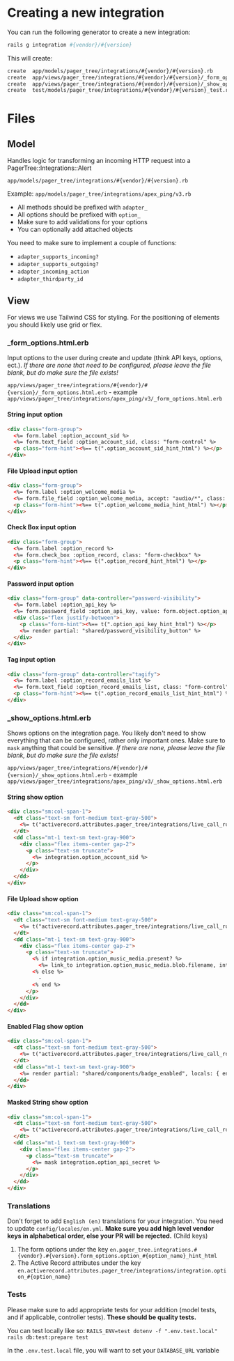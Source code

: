 # Creating a new integration

You can run the following generator to create a new integration:

```bash
rails g integration #{vendor}/#{version}
```

This will create:
```bash
create  app/models/pager_tree/integrations/#{vendor}/#{version}.rb
create  app/views/pager_tree/integrations/#{vendor}/#{version}/_form_options.html.erb
create  app/views/pager_tree/integrations/#{vendor}/#{version}/_show_options.html.erb
create  test/models/pager_tree/integrations/#{vendor}/#{version}_test.rb
```

# Files

## Model
Handles logic for transforming an incoming HTTP request into a PagerTree::Integrations::Alert
```
app/models/pager_tree/integrations/#{vendor}/#{version}.rb
```
Example: `app/models/pager_tree/integrations/apex_ping/v3.rb`

- All methods should be prefixed with `adapter_`
- All options should be prefixed with `option_`
- Make sure to add validations for your options
- You can optionally add attached objects

You need to make sure to implement a couple of functions:
- `adapter_supports_incoming?`
- `adapter_supports_outgoing?`
- `adapter_incoming_action`
- `adapter_thirdparty_id`

## View
For views we use Tailwind CSS for styling. For the positioning of elements you should likely use grid or flex.

### _form_options.html.erb
Input options to the user during create and update (think API keys, options, ect.). *If there are none that need to be configured, please leave the file blank, but do make sure the file exists!*

`app/views/pager_tree/integrations/#{vendor}/#{version}/_form_options.html.erb` - example `app/views/pager_tree/integrations/apex_ping/v3/_form_options.html.erb`

#### String input option
```html
<div class="form-group">
  <%= form.label :option_account_sid %>
  <%= form.text_field :option_account_sid, class: "form-control" %>
  <p class="form-hint"><%== t(".option_account_sid_hint_html") %></p>
</div>
```

#### File Upload input option
```html
<div class="form-group">
  <%= form.label :option_welcome_media %>
  <%= form.file_field :option_welcome_media, accept: "audio/*", class: "file:mr-4 file:py-2 file:px-4 file:rounded-full file:border-0 file:text-sm file:font-semibold file:bg-gray-50 file:text-gray-700 hover:file:bg-gray-100" %>
  <p class="form-hint"><%== t(".option_welcome_media_hint_html") %></p>
</div>
```

#### Check Box input option
```html
<div class="form-group">
  <%= form.label :option_record %>
  <%= form.check_box :option_record, class: "form-checkbox" %>
  <p class="form-hint"><%== t(".option_record_hint_html") %></p>
</div>
```

#### Password input option
```html
<div class="form-group" data-controller="password-visibility">
  <%= form.label :option_api_key %>
  <%= form.password_field :option_api_key, value: form.object.option_api_key, class: "form-control", data: { password_visibility_target: "input"} %>
  <div class="flex justify-between">
    <p class="form-hint"><%== t(".option_api_key_hint_html") %></p>
    <%= render partial: "shared/password_visibility_button" %>
  </div>
</div>
```

#### Tag input option
```html
<div class="form-group" data-controller="tagify">
  <%= form.label :option_record_emails_list %>
  <%= form.text_field :option_record_emails_list, class: "form-control", data: { tagify_target: "input" } %>
  <p class="form-hint"><%== t(".option_record_emails_list_hint_html") %></p>
</div>
```

### _show_options.html.erb
Shows options on the integration page. You likely don't need to show everything that can be configured, rather only important ones. Make sure to `mask` anything that could be sensitive. *If there are none, please leave the file blank, but do make sure the file exists!*

`app/views/pager_tree/integrations/#{vendor}/#{version}/_show_options.html.erb` - example `app/views/pager_tree/integrations/apex_ping/v3/_show_options.html.erb`

#### String show option
```html
<div class="sm:col-span-1">
  <dt class="text-sm font-medium text-gray-500">
    <%= t("activerecord.attributes.pager_tree/integrations/live_call_routing/twilio/v3.option_account_sid") %>
  </dt>
  <dd class="mt-1 text-sm text-gray-900">
    <div class="flex items-center gap-2">
      <p class="text-sm truncate">
        <%= integration.option_account_sid %>
      </p>
    </div>
  </dd>
</div>
```

#### File Upload show option
```html
<div class="sm:col-span-1">
  <dt class="text-sm font-medium text-gray-500">
    <%= t("activerecord.attributes.pager_tree/integrations/live_call_routing/twilio/v3.option_music_media") %>
  </dt>
  <dd class="mt-1 text-sm text-gray-900">
    <div class="flex items-center gap-2">
      <p class="text-sm truncate">
        <% if integration.option_music_media.present? %>
          <%= link_to integration.option_music_media.blob.filename, integration.option_music_media %>
        <% else %>
          -
        <% end %>
      </p>
    </div>
  </dd>
</div>
```

#### Enabled Flag show option
```html
<div class="sm:col-span-1">
  <dt class="text-sm font-medium text-gray-500">
    <%= t("activerecord.attributes.pager_tree/integrations/live_call_routing/twilio/v3.option_force_input") %>
  </dt>
  <dd class="mt-1 text-sm text-gray-900">
    <%= render partial: "shared/components/badge_enabled", locals: { enabled: integration.option_force_input? } %>
  </dd>
</div>
```

#### Masked String show option
```html
<div class="sm:col-span-1">
  <dt class="text-sm font-medium text-gray-500">
    <%= t("activerecord.attributes.pager_tree/integrations/live_call_routing/twilio/v3.option_api_secret") %>
  </dt>
  <dd class="mt-1 text-sm text-gray-900">
    <div class="flex items-center gap-2">
      <p class="text-sm truncate">
        <%= mask integration.option_api_secret %>
      </p>
    </div>
  </dd>
</div>
```

### Translations
Don't forget to add `English (en)` translations for your integration. You need to update `config/locales/en.yml`. **Make sure you add high level vendor keys in alphabetical order, else your PR will be rejected.** (Child keys)

1. The form options under the key `en.pager_tree.integrations.#{vendor}.#{version}.form_options.option_#{option_name}_hint_html`
1. The Active Record attributes under the key `en.activerecord.attributes.pager_tree/integrations/integration.option_#{option_name}`

### Tests
Please make sure to add appropriate tests for your addition (model tests, and if applicable, controller tests). **These should be quality tests.**

You can test locally like so:
`RAILS_ENV=test dotenv -f ".env.test.local" rails db:test:prepare test`

In the `.env.test.local` file, you will want to set your `DATABASE_URL` variable
